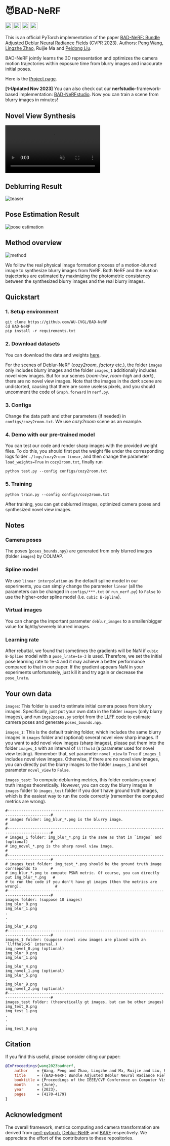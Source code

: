 # 😈BAD-NeRF

<a href="https://arxiv.org/abs/2211.12853"><img src="https://img.shields.io/badge/arXiv-2211.12853-b31b1b.svg" height=22.5></a>
<a href="https://opensource.org/licenses/MIT"><img src="https://img.shields.io/github/license/WU-CVGL/BAD-NeRF" height=22.5></a>
<a href="https://www.youtube.com/watch?v=xoES4eONYoA"><img src="https://img.shields.io/badge/YouTube-%23FF0000.svg?style=flat&logo=YouTube&logoColor=white" height=22.5></a>
<a href="https://www.bilibili.com/video/BV1Gz4y1e7oH/"><img src="https://img.shields.io/badge/Bilibili-0696c6" height=22.5></a>

This is an official PyTorch implementation of the paper [BAD-NeRF: Bundle Adjusted Deblur Neural Radiance Fields](https://arxiv.org/abs/2211.12853) (CVPR 2023). Authors: [Peng Wang](https://github.com/wangpeng000), [Lingzhe Zhao](https://github.com/LingzheZhao), Ruijie Ma and [Peidong Liu](https://ethliup.github.io/).

BAD-NeRF jointly learns the 3D representation and optimizes the camera motion trajectories within exposure time from blurry images and inaccurate initial poses.

Here is the [Project page](https://wangpeng000.github.io/BAD-NeRF/).

**[✨Updated Nov 2023]** You can also check out our **nerfstudio**-framework-based implementation: [BAD-NeRFstudio](https://github.com/WU-CVGL/BAD-NeRFstudio). Now you can train a scene from blurry images in minutes!

## Novel View Synthesis
<div><video autoplay loop controls src="https://user-images.githubusercontent.com/43722188/232816090-ced1fbbc-4246-45c6-a265-e7424e754c7b.mp4" muted="true"></video></div>

## Deblurring Result
![teaser](./doc/bad-nerf.jpg)

## Pose Estimation Result
![pose estimation](./doc/pose-estimation.jpg)

## Method overview
![method](./doc/overview.jpg)

We follow the real physical image formation process of a motion-blurred image to synthesize blurry images from NeRF. Both NeRF and the motion trajectories are estimated by maximizing the photometric consistency between the synthesized blurry images and the real blurry images.

## Quickstart

### 1. Setup environment

```
git clone https://github.com/WU-CVGL/BAD-NeRF
cd BAD-NeRF
pip install -r requirements.txt
```

### 2. Download datasets

You can download the data and weights [here](https://westlakeu-my.sharepoint.com/:f:/g/personal/cvgl_westlake_edu_cn/EsgdW2cRic5JqerhNbTsxtkBqy9m6cbnb2ugYZtvaib3qA?e=bjK7op).

For the scenes of Deblur-NeRF (*cozy2room*, *factory* etc.), the folder `images` only includes blurry images and the folder `images_1` additionally includes novel view images. But for our scenes (*room-low*, *room-high* and *dark*), there are no novel view images. Note that the images in the *dark* scene are undistorted, causing that there are some useless pixels, and you should uncomment the code of `Graph.forward` in `nerf.py`.

### 3. Configs

Change the data path and other parameters (if needed) in `configs/cozy2room.txt`. We use *cozy2room* scene as an example.

### 4. Demo with our pre-trained model

You can test our code and render sharp images with the provided weight files. To do this, you should first put the weight file under the corresponding logs folder `./logs/cozy2room-linear`, and then change the parameter `load_weights=True` in `cozy2room.txt`, finally run

```
python test.py --config configs/cozy2room.txt
```

### 5. Training

```
python train.py --config configs/cozy2room.txt
```

After training, you can get deblurred images, optimized camera poses and synthesized novel view images.

## Notes

### Camera poses

The poses (`poses_bounds.npy`) are generated from only blurred images (folder `images`) by COLMAP.

### Spline model

We use `linear interpolation` as the default spline model in our experiments, you can simply change the parameter `linear` (all the parameters can be changed in `configs/***.txt` or `run_nerf.py`) to `False` to use the higher-order spline model (i.e. `cubic B-Spline`).

### Virtual images

You can change the important parameter `deblur_images` to a smaller/bigger value for lightly/severely blurred images.

### Learning rate

After rebuttal, we found that sometimes the gradients will be NaN if `cubic B-Spline` model with a `pose_lrate=1e-3` is used. Therefore, we set the initial pose learning rate to 1e-4 and it may achieve a better performance compared to that in our paper. If the gradient appears NaN in your experiments unfortunately, just kill it and try again or decrease the `pose_lrate`.

## Your own data

`images`: This folder is used to estimate initial camera poses from blurry images. Specifically, just put your own data in the folder `images` (only blurry images), and run `imgs2poses.py` script from the [LLFF code](https://github.com/fyusion/llff) to estimate camera poses and generate `poses_bounds.npy`.

`images_1`: This is the default training folder, which includes the same blurry images in `images` folder and (optional) several novel view sharp images. If you want to add novel view images (sharp images), please put them into the folder `images_1` with an interval of `llffhold` (a parameter used for novel view testing). Remember that, set parameter `novel_view` to `True` if `images_1` includes novel view images. Otherwise, if there are no novel view images, you can directly put the blurry images to the folder `images_1` and set parameter `novel_view` to `False`.

`images_test`: To compute deblurring metrics, this folder contains ground truth images theoretically. However, you can copy the blurry images in `images` folder to `images_test` folder if you don't have ground truth images, which is the easiest way to run the code correctly (remember the computed metrics are wrong).
```
#-----------------------------------------------------------------------------------------#
# images folder: img_blur_*.png is the blurry image.                                      #
#-----------------------------------------------------------------------------------------#
# images_1 folder: img_blur_*.png is the same as that in `images` and (optional)          #
# img_novel_*.png is the sharp novel view image.                                          #
#-----------------------------------------------------------------------------------------#
# images_test folder: img_test_*.png should be the ground truth image corrseponds to      #
# img_blur_*.png to compute PSNR metric. Of course, you can directly put img_blur_*.png   #
# to run the code if you don't have gt images (then the metrics are wrong).               #
#-----------------------------------------------------------------------------------------#
images folder: (suppose 10 images)
img_blur_0.png
img_blur_1.png
.
.
.
img_blur_9.png
#-----------------------------------------------------------------------------------------#
images_1 folder: (suppose novel view images are placed with an `llffhold=5` interval.)
img_novel_0.png (optional)
img_blur_0.png
img_blur_1.png
.
img_blur_4.png
img_novel_1.png (optional)
img_blur_5.png
.
img_blur_9.png
img_novel_2.png (optional)
#-----------------------------------------------------------------------------------------#
images_test folder: (theoretically gt images, but can be other images)
img_test_0.png
img_test_1.png
.
.
.
img_test_9.png
```
## Citation

If you find this useful, please consider citing our paper:

```bibtex
@InProceedings{wang2023badnerf,
    author    = {Wang, Peng and Zhao, Lingzhe and Ma, Ruijie and Liu, Peidong},
    title     = {{BAD-NeRF: Bundle Adjusted Deblur Neural Radiance Fields}},
    booktitle = {Proceedings of the IEEE/CVF Conference on Computer Vision and Pattern Recognition (CVPR)},
    month     = {June},
    year      = {2023},
    pages     = {4170-4179}
}
```

## Acknowledgment

The overall framework, metrics computing and camera transformation are derived from [nerf-pytorch](https://github.com/yenchenlin/nerf-pytorch/), [Deblur-NeRF](https://github.com/limacv/Deblur-NeRF) and [BARF](https://github.com/chenhsuanlin/bundle-adjusting-NeRF) respectively. We appreciate the effort of the contributors to these repositories.
